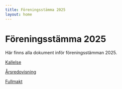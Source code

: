```yaml
---
title: Föreningsstämma 2025
layout: home
---
```


# Föreningsstämma 2025

Här finns alla dokument inför föreningsstämman 2025.

[Kallelse](assets/stamma-2025-kallelse.pdf)

[Årsredovisning](assets/arsredovisning-styrmannen-2024.pdf)

[Fullmakt](assets/fullmakt.pdf)
